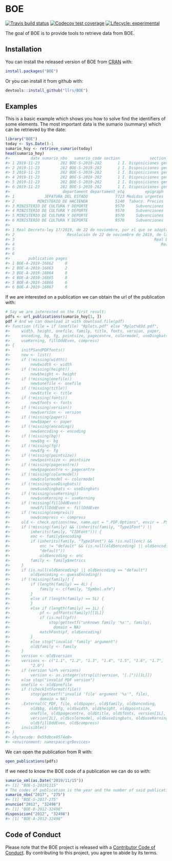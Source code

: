
<!-- README.md is generated from README.Rmd. Please edit that file -->

# BOE

<!-- badges: start -->

[![Travis build
status](https://travis-ci.org/llrs/BOE.svg?branch=master)](https://travis-ci.org/llrs/BOE)
[![Codecov test
coverage](https://codecov.io/gh/llrs/BOE/branch/master/graph/badge.svg)](https://codecov.io/gh/llrs/BOE?branch=master)
[![Lifecycle:
experimental](https://img.shields.io/badge/lifecycle-experimental-orange.svg)](https://www.tidyverse.org/lifecycle/#experimental)
<!-- badges: end -->

The goal of BOE is to provide tools to retrieve data from BOE.

## Installation

You can install the released version of BOE from
[CRAN](https://CRAN.R-project.org) with:

``` r
install.packages("BOE")
```

Or you can install it from github with:

``` r
devtools::install_github("llrs/BOE")
```

## Examples

This is a basic example which shows you how to solve find the
identifiers of some elements. The most important data is the sumario
(summary) which can be retrieved by the date:

``` r
library("BOE")
today <- Sys.Date()-1
sumario_hoy <- retrieve_sumario(today)
head(sumario_hoy)
#>         date sumario_nbo   sumario_code section             section_number
#> 1 2019-11-23         282 BOE-S-2019-282       1 I. Disposiciones generales
#> 2 2019-11-23         282 BOE-S-2019-282       1 I. Disposiciones generales
#> 3 2019-11-23         282 BOE-S-2019-282       1 I. Disposiciones generales
#> 4 2019-11-23         282 BOE-S-2019-282       1 I. Disposiciones generales
#> 5 2019-11-23         282 BOE-S-2019-282       1 I. Disposiciones generales
#> 6 2019-11-23         282 BOE-S-2019-282       1 I. Disposiciones generales
#>                       departament departament_etq         epigraph
#> 1             JEFATURA DEL ESTADO            7723 Medidas urgentes
#> 2          MINISTERIO DE HACIENDA            5140  Tabaco. Precios
#> 3 MINISTERIO DE CULTURA Y DEPORTE            9570     Subvenciones
#> 4 MINISTERIO DE CULTURA Y DEPORTE            9570     Subvenciones
#> 5 MINISTERIO DE CULTURA Y DEPORTE            9570     Subvenciones
#> 6 MINISTERIO DE CULTURA Y DEPORTE            9570     Subvenciones
#>                                                                                                                                                                                                                                                                              text
#> 1 Real Decreto-ley 17/2019, de 22 de noviembre, por el que se adoptan medidas urgentes para la necesaria adaptación de parámetros retributivos que afectan al sistema eléctrico y por el que se da respuesta al proceso de cese de actividad de centrales térmicas de generación.
#> 2                       Resolución de 22 de noviembre de 2019, de la Presidencia del Comisionado para el Mercado de Tabacos, por la que se publican los precios de venta al público de determinadas labores de tabaco en Expendedurías de Tabaco y Timbre del Área del Monopolio.
#> 3                                                             Real Decreto 673/2019, de 22 de noviembre, por el que se regula la concesión directa de subvenciones a determinadas entidades para la realización de actividades relacionadas con la cinematografía en el año 2019.
#> 4                                                                Real Decreto 674/2019, de 22 de noviembre, por el que se regula la concesión directa de determinadas subvenciones para la promoción internacional del sector del libro y el desarrollo del sector bibliotecario.
#> 5                                                                    Real Decreto 675/2019, de 22 de noviembre, por el que se regula la concesión directa de una subvención a la Real Academia de Bellas Artes de San Fernando para el desarrollo de sus actividades museísticas.
#> 6                                                                             Real Decreto 676/2019, de 22 de noviembre, por el que se regula la concesión directa de subvenciones a determinadas entidades para su funcionamiento y el desarrollo de sus actividades culturales.
#>        publication pages
#> 1 BOE-A-2019-16862     8
#> 2 BOE-A-2019-16863     2
#> 3 BOE-A-2019-16864     8
#> 4 BOE-A-2019-16865     8
#> 5 BOE-A-2019-16866     6
#> 6 BOE-A-2019-16867     6
```

If we are interested on a publication we can obtain the url of the
publication with:

``` r
# Say we are interested on the first result:
pdfs <- url_publications(sumario_hoy[1, ])
pdf # And we can download it with download.file(pdf)
#> function (file = if (onefile) "Rplots.pdf" else "Rplot%03d.pdf", 
#>     width, height, onefile, family, title, fonts, version, paper, 
#>     encoding, bg, fg, pointsize, pagecentre, colormodel, useDingbats, 
#>     useKerning, fillOddEven, compress) 
#> {
#>     initPSandPDFfonts()
#>     new <- list()
#>     if (!missing(width)) 
#>         new$width <- width
#>     if (!missing(height)) 
#>         new$height <- height
#>     if (!missing(onefile)) 
#>         new$onefile <- onefile
#>     if (!missing(title)) 
#>         new$title <- title
#>     if (!missing(fonts)) 
#>         new$fonts <- fonts
#>     if (!missing(version)) 
#>         new$version <- version
#>     if (!missing(paper)) 
#>         new$paper <- paper
#>     if (!missing(encoding)) 
#>         new$encoding <- encoding
#>     if (!missing(bg)) 
#>         new$bg <- bg
#>     if (!missing(fg)) 
#>         new$fg <- fg
#>     if (!missing(pointsize)) 
#>         new$pointsize <- pointsize
#>     if (!missing(pagecentre)) 
#>         new$pagecentre <- pagecentre
#>     if (!missing(colormodel)) 
#>         new$colormodel <- colormodel
#>     if (!missing(useDingbats)) 
#>         new$useDingbats <- useDingbats
#>     if (!missing(useKerning)) 
#>         new$useKerning <- useKerning
#>     if (!missing(fillOddEven)) 
#>         new$fillOddEven <- fillOddEven
#>     if (!missing(compress)) 
#>         new$compress <- compress
#>     old <- check.options(new, name.opt = ".PDF.Options", envir = .PSenv)
#>     if (!missing(family) && (inherits(family, "Type1Font") || 
#>         inherits(family, "CIDFont"))) {
#>         enc <- family$encoding
#>         if (inherits(family, "Type1Font") && !is.null(enc) && 
#>             enc != "default" && (is.null(old$encoding) || old$encoding == 
#>             "default")) 
#>             old$encoding <- enc
#>         family <- family$metrics
#>     }
#>     if (is.null(old$encoding) || old$encoding == "default") 
#>         old$encoding <- guessEncoding()
#>     if (!missing(family)) {
#>         if (length(family) == 4L) {
#>             family <- c(family, "Symbol.afm")
#>         }
#>         else if (length(family) == 5L) {
#>         }
#>         else if (length(family) == 1L) {
#>             pf <- pdfFonts(family)[[1L]]
#>             if (is.null(pf)) 
#>                 stop(gettextf("unknown family '%s'", family), 
#>                   domain = NA)
#>             matchFont(pf, old$encoding)
#>         }
#>         else stop("invalid 'family' argument")
#>         old$family <- family
#>     }
#>     version <- old$version
#>     versions <- c("1.1", "1.2", "1.3", "1.4", "1.5", "1.6", "1.7", 
#>         "2.0")
#>     if (version %in% versions) 
#>         version <- as.integer(strsplit(version, "[.]")[[1L]])
#>     else stop("invalid PDF version")
#>     onefile <- old$onefile
#>     if (!checkIntFormat(file)) 
#>         stop(gettextf("invalid 'file' argument '%s'", file), 
#>             domain = NA)
#>     .External(C_PDF, file, old$paper, old$family, old$encoding, 
#>         old$bg, old$fg, old$width, old$height, old$pointsize, 
#>         onefile, old$pagecentre, old$title, old$fonts, version[1L], 
#>         version[2L], old$colormodel, old$useDingbats, old$useKerning, 
#>         old$fillOddEven, old$compress)
#>     invisible()
#> }
#> <bytecode: 0x55dbce8574e0>
#> <environment: namespace:grDevices>
```

We can open the publication from R with:

``` r
open_publications(pdfs)
```

If we need to know the BOE code of a publication we can do so with:

``` r
sumario_xml(as.Date("2019/11/15"))
#> [1] "BOE-S-20191115"
# The codes of publication is the year and the number of said publication
sumario_nbo("2017", "275") 
#> [1] "BOE-S-2017-275"
anuncio("2012", "32498") 
#> [1] "BOE-B-2012-32498"
disposicion("2012", "32498")
#> [1] "BOE-A-2012-32498"
```

## Code of Conduct

Please note that the BOE project is released with a [Contributor Code of
Conduct](https://contributor-covenat.org/version/1/0/0/CODE_OF_CONDUCT.html).
By contributing to this project, you agree to abide by its terms.
